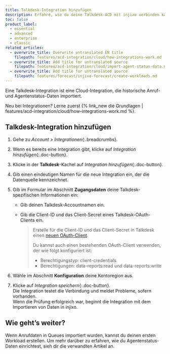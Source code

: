 ```yaml
---
title: Talkdesk-Integration hinzufügen
description: Erfahre, wie du deine Talkdesk-ACD mit injixo verbinden kannst, um Daten zu importieren.
toc: false
product_label:
  - essential
  - advanced
  - enterprise
  - classic
related_articles:
  - overwrite_title: Overwrite untranslated EN title
    filepath: features/acd-integration/cloud/how-integrations-work.md
  - overwrite_title: Add title for untranslated source
    filepath: features/acd-integration/cloud/import-agent-status-data.md
  - overwrite_title: Add title for untranslated source
    filepath: features/forecast/injixo-forecast/create-workloads.md
---
```


Eine Talkdesk-Integration ist eine Cloud-Integration, die historische Anruf- und Agentenstatus-Daten importiert.

Neu bei Integrationen? Lerne zuerst {% link_new die Grundlagen | features/acd-integration/cloud/how-integrations-work.md %}.

## Talkdesk-Integration hinzufügen

1. Gehe zu _Account > Integrationen_{:.breadcrumbs}.
2. Wenn es bereits eine Integration gibt, klicke auf _Integration hinzufügen_{:.doc-button}.
3. Klicke in der **Talkdesk**-Kachel auf _Integration hinzufügen_{:.doc-button}.
4. Gib einen eindeutigen Namen für die neue Integration ein, der die Datenquelle kennzeichnet.
5. Gib im Formular im Abschnitt **Zugangsdaten** deine Talkdesk-spezifischen Informationen ein:

   - Gib deinen Talkdesk-Accountnamen ein.
   - Gib die Client-ID und das Client-Secret eines Talkdesk-OAuth-Clients ein.

     > Erstelle für die Client-ID und das Client-Secret in Talkdesk einen [neuen OAuth-Client](https://docs.talkdesk.com/docs/creating-a-new-oauth-client).
     >
     > Du kannst auch einen bestehenden OAuth-Client verwenden, der wie folgt konfiguriert ist:
     >
     > - Berechtigungstyp: client-credentials
     > - Berechtigungen: data-reports:read und data-reports:write

6. Wähle im Abschnitt **Konfiguration** deine Kontoregion aus.

7. Klicke auf _Integration speichern_{:.doc-button}.  
   Die Integration testet die Verbindung und meldet Probleme, sofern vorhanden.  
   Wenn die Prüfung erfolgreich war, beginnt die Integration mit dem Importieren von Daten in injixo.

<!-- ## Talkdesk Data in injixo -->

## Wie geht’s weiter?

Wenn Anrufdaten in Queues importiert wurden, kannst du deinen ersten Workload erstellen. Um mehr darüber zu erfahren, wie du Agentenstatus-Daten einrichtest, sieh dir die verwandten Artikel an.
